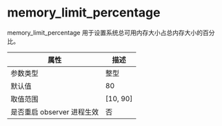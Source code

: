 memory_limit_percentage 
============================================

memory_limit_percentage 用于设置系统总可用内存大小占总内存大小的百分比。


|      **属性**      |   **描述**   |
|------------------|------------|
| 参数类型             | 整型         |
| 默认值              | 80         |
| 取值范围             | \[10, 90\] |
| 是否重启 observer 进程生效 | 否          |



